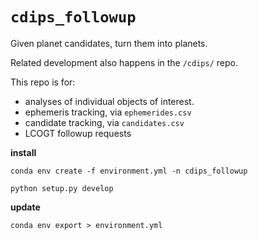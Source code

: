 # `cdips_followup`

Given planet candidates, turn them into planets.

Related development also happens in the `/cdips/` repo.

This repo is for:

* analyses of individual objects of interest.
* ephemeris tracking, via `ephemerides.csv`
* candidate tracking, via `candidates.csv`
* LCOGT followup requests

__install__

`conda env create -f environment.yml -n cdips_followup`

`python setup.py develop`

__update__

`conda env export > environment.yml`
